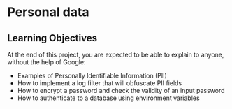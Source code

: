 # Personal data
## Learning Objectives
At the end of this project, you are expected to be able to explain to anyone, without the help of Google:
* Examples of Personally Identifiable Information (PII)
* How to implement a log filter that will obfuscate PII fields
* How to encrypt a password and check the validity of an input password
* How to authenticate to a database using environment variables
